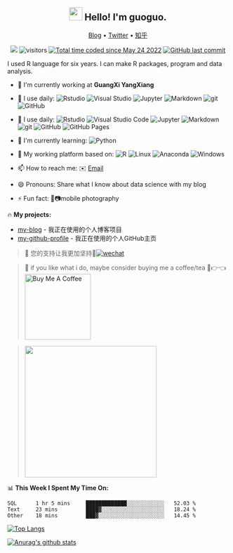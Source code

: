 <h2 align="center"><img src="https://emojis.slackmojis.com/emojis/images/1531849430/4246/blob-sunglasses.gif?1531849430" width="30"/> Hello! I'm guoguo.</h2>

<p align="center">
  <a href="https://www.rusersplace.com">Blog</a> •
  <a href="https://twitter.com/tonyituite">Twitter</a> •
  <a href="https://www.zhihu.com/people/guo-meng-68-41">知乎</a>
</p>

<p align="center">
  <img src="https://img.shields.io/badge/gender-%F0%9F%A4%B5 gentleman-critical">
  <img src="https://visitor-badge.glitch.me/badge?page_id=tony2015116.tony2015116" alt="visitors">
  <a href="https://wakatime.com/@2fe5a876-877d-46b3-9074-e9e238d8e7bf"><img src="https://wakatime.com/badge/user/2fe5a876-877d-46b3-9074-e9e238d8e7bf.svg" alt="Total time coded since May 24 2022" /></a>
  <a href="#"><img src="https://img.shields.io/github/last-commit/tony2015116/tony2015116" alt="GitHub last commit"/></a>
</p>

I used R language for six years. I can make R packages, program and data analysis.

-   :telescope: I'm currently working at **GuangXi YangXiang**
-   :wrench: I use daily: ![Rstudio](https://img.shields.io/badge/-Rstudio-black?style=flat&logo=Rstudio&labelColor=5c5c5c&color=1182c3) ![Visual Studio](https://img.shields.io/badge/-Visual%20Studio-black?style=flat&logo=Visual%20Studio&labelColor=5c5c5c&color=1182c3) ![Jupyter](https://img.shields.io/badge/-Jupyter-blasck?style=flat&logo=Jupyter&labelColor=5c5c5c&color=1182c3) ![Markdown](https://img.shields.io/badge/-Markdown-blasck?style=flat&logo=Markdown&labelColor=5c5c5c&color=1182c3) ![git](https://img.shields.io/badge/-Git-black?style=flat&logo=git&labelColor=5c5c5c&color=1182c3) ![GitHub](https://img.shields.io/badge/-GitHub-blasck?style=flat&logo=GitHub&labelColor=5c5c5c&color=1182c3)
-   :wrench: I use daily: ![Rstudio](https://img.shields.io/badge/-Rstudio-black?style=flat&logo=Rstudio&labelColor=5c5c5c&color=1182c3) ![Visual Studio Code](https://img.shields.io/badge/-Visual%20Studio%20Code-black?style=flat&logo=Visual%20Studio%20Code&labelColor=5c5c5c&color=1182c3) ![Jupyter](https://img.shields.io/badge/-Jupyter-blasck?style=flat&logo=Jupyter&labelColor=5c5c5c&color=1182c3) ![Markdown](https://img.shields.io/badge/-Markdown-blasck?style=flat&logo=Markdown&labelColor=5c5c5c&color=1182c3) ![git](https://img.shields.io/badge/-Git-black?style=flat&logo=git&labelColor=5c5c5c&color=1182c3) ![GitHub](https://img.shields.io/badge/-GitHub-blasck?style=flat&logo=GitHub&labelColor=5c5c5c&color=1182c3) ![GitHub Pages](https://img.shields.io/badge/-GitHub%20Pages-black?style=flat&logo=GitHub%20Pages&labelColor=5c5c5c&color=1182c3) 

-   :seedling: I'm currently learning: ![Python](https://img.shields.io/badge/-Python-8fcfd1?style=flat&logo=Python&labelColor=5c5c5c&color=1182c3)

-   :art: My working platform based on: ![R](https://img.shields.io/badge/-R-blasck?style=flat&logo=R&labelColor=5c5c5c&color=1182c3) ![Linux](https://img.shields.io/badge/-Linux-blasck?style=flat&logo=Linux&labelColor=5c5c5c&color=1182c3) ![Anaconda](https://img.shields.io/badge/-Anaconda-blasck?style=flat&logo=Anaconda&labelColor=5c5c5c&color=1182c3) ![Windows](https://img.shields.io/badge/-Windows-blasck?style=flat&logo=Windows&labelColor=5c5c5c&color=1182c3)

-   :mailbox: How to reach me: :envelope: [Email](mailto:tony2015116@163.com)

<!-- #整段整段的不可见内容
-   :dancers: I'm looking to collaborate on ...

-   :thinking: I'm looking for help with ...

-   :speech_balloon: Ask me about 
-->

-   :smile: Pronouns: Share what I know about data science with my blog

-   :zap: Fun fact: :iphone::camera:mobile photography

:fire: **My projects:**

-   [my-blog](https://github.com/tony2015116/blogdown) - 我正在使用的个人博客项目
-   [my-github-profile](https://github.com/tony2015116/tony2015116) - 我正在使用的个人GitHub主页

> :sparkling_heart: 您的支持让我更加坚持💪<a href="https://rusersplace.com/image/wechat-qr-code.jpg" target="_blank"><img src="https://img.shields.io/badge/Wechat-5fcd72.svg?logo=wechat&amp;logoColor=white" alt="wechat"/></a>

> :sparkling_heart: if you like what i do, maybe consider buying me a coffee/tea 🥺👉👈
<a href="https://www.buymeacoffee.com/tony201511p" target="_blank"><img src="https://cdn.buymeacoffee.com/buttons/v2/default-red.png" alt="Buy Me A Coffee" width="150" ></a>

> <a href="https://dun.mianbaoduo.com/@guoguo" target="_blank"><img src="https://img.niucodata.com/dundunfan-bt.png" width="300"></a>

:bar_chart: **This Week I Spent My Time On:**

<!--START_SECTION:waka-->

```text
SQL      1 hr 5 mins     █████████████░░░░░░░░░░░░   52.03 %
Text     23 mins         ████▓░░░░░░░░░░░░░░░░░░░░   18.24 %
Other    18 mins         ███▓░░░░░░░░░░░░░░░░░░░░░   14.45 %
```

<!--END_SECTION:waka-->

[![Top Langs](https://github-readme-stats.vercel.app/api/top-langs/?username=tony2015116&layout=compact&hide=javascript,SCSS,CSS,html,SCSS,CSS,TeX,JSON,XSLT)](https://github.com/anuraghazra/github-readme-stats) <!--&hide=javascript,html,SCSS,CSS-->

[![Anurag's github stats](https://github-readme-stats.vercel.app/api?username=tony2015116&show_icons=true&theme=radical)](https://github.com/anuraghazra/github-readme-stats)

<!--
<a href="https://github.com/tony2015116/blogdown"> <img src="https://github-readme-stats.vercel.app/api/pin/?username=tony2015116&amp;repo=blogdown" align="center"/> </a> <a href="https://github.com/tony2015116/r_note"> <img src="https://github-readme-stats.vercel.app/api/pin/?username=tony2015116&amp;repo=r_note" align="center"/> </a>
--->
